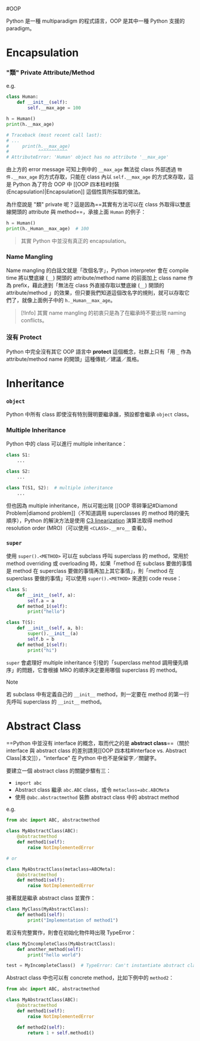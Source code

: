 #OOP

Python 是一種 multiparadigm 的程式語言，OOP 是其中一種 Python 支援的 paradigm。

# Encapsulation

### "類" Private Attribute/Method

e.g.

```Python
class Human:
    def __init__(self):
        self.__max_age = 100

h = Human()
print(h.__max_age)

# Traceback (most recent call last):
# ...
#     print(h.__max_age)
#           ^^^^^^^^^^^
# AttributeError: 'Human' object has no attribute '__max_age'
```

由上方的 error message 可知上例中的 `__max_age` 無法從 class 外部透過 `物件.__max_age` 的方式存取，只能在 class 內以 `self.__max_age` 的方式來存取，這是 Python 為了符合 OOP 中 [[OOP 四本柱#封裝 (Encapsulation)|Encapsulation]] 這個性質所採取的做法。

為什麼說是 "類" private 呢？這是因為==其實有方法可以在 class 外取得以雙底線開頭的 attribute 與 method==，承接上面 `Human` 的例子：

```Python
h = Human()
print(h._Human__max_age)  # 100
```

>其實 Python 中並沒有真正的 encapsulation。

### Name Mangling

Name mangling 的白話文就是「改個名字」，Python interpreter 會在 compile time 將以雙底線 (`__`) 開頭的 attribute/method name 的前面加上 class name 作為 prefix，藉此達到「無法在 class 外直接存取以雙底線 (`__`) 開頭的 attribute/method 」的效果，但只要我們知道這個改名字的規則，就可以存取它們了，就像上面例子中的 `h._Human__max_age`。

>[!Info]
>其實 name mangling 的初衷只是為了在繼承時不要出現 naming conflicts。

### 沒有 Protect

Python 中完全沒有其它 OOP 語言中 **protect** 這個概念，社群上只有「用 `_` 作為 attribute/method name 的開頭」這種傳統／建議／風格。

# Inheritance

### `object`

Python 中所有 class 即使沒有特別聲明要繼承誰，預設都會繼承 `object` class。

### Multiple Inheritance

Python 中的 class 可以進行 multiple inheritance：

```Python
class S1:
    ...

class S2:
    ...

class T(S1, S2):  # multiple inheritance
    ...
```

但也因為 multiple inheritance，所以可能出現 [[OOP 零碎筆記#Diamond Problem|diamond problem]]（不知道調用 superclasses 的 method 時的優先順序），Python 的解決方法是使用 [C3 linearization](https://en.wikipedia.org/wiki/C3_linearization) 演算法取得 method resolution order (MRO)（可以使用 `<CLASS>.__mro__` 查看）。

### `super`

使用 `super().<METHOD>` 可以在 subclass 呼叫 superclass 的 method，常用於 method overriding 或 overloading 時，如果「method 在 subclass 要做的事情是 method 在 superclass 要做的事情再加上其它事情」，則「method 在 superclass 要做的事情」可以使用 `super().<METHOD>` 來達到 code reuse：

```Python
class S:
    def __init__(self, a):
        self.a = a
    def method_1(self):
        print("hello")

class T(S):
    def __init__(self, a, b):
        super().__init__(a)
        self.b = b
    def method_1(self):
        print("hi")
```

`super` 會處理好 multiple inheritance 引發的「superclass mehtod 調用優先順序」的問題，它會根據 MRO 的順序決定要用哪個 superclass 的 method。

>[!Note]
>若 subclass 中有定義自己的 `__init__` method，則一定要在 method 的第一行先呼叫 superclass 的 `__init__` method。

# Abstract Class

==Python 中並沒有 interface 的概念，取而代之的是 **abstract class**==（關於 interface 與 abstract class 的差別請見[[OOP 四本柱#Interface vs. Abstract Class|本文]]），"interface" 在 Python 中也不是保留字／關鍵字。

要建立一個 abstract class 的關鍵步驟有三：

- `import abc`
- Abstract class 繼承 `abc.ABC` class，或令 `metaclass=abc.ABCMeta`
- 使用 `@abc.abstractmethod` 裝飾 abstract class 中的 abstract method

e.g.

```Python
from abc import ABC, abstractmethod

class MyAbstractClass(ABC):
    @abstractmethod
    def method1(self):
        raise NotImplementedError

# or

class MyAbstractClass(metaclass=ABCMeta):
    @abstractmethod
    def method1(self):
        raise NotImplementedError
```

接著就是繼承 abstract class 並實作：

```Python
class MyClass(MyAbstractClass):
    def method1(self):
        print("Implementation of method1")
```

若沒有完整實作，則會在初始化物件時出現 TypeError：

```Python
class MyIncompleteClass(MyAbstractClass):
    def another_method(self):
        print("hello world")

test = MyIncompleteClass()  # TypeError: Can't instantiate abstract class MyIncompleteClass with abstract method method1
```

Abstract class 中也可以有 concrete method，比如下例中的 `method2`：

```Python
from abc import ABC, abstractmethod

class MyAbstractClass(ABC):
    @abstractmethod
    def method1(self):
        raise NotImplementedError

    def method2(self):
        return 1 + self.method1()
```
